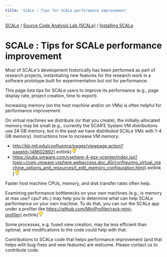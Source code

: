 ```yaml
---
title: 'SCALe : Tips for SCALe performance improvement'
---
```

[SCALe](index.md) / [Source Code Analysis Lab (SCALe)](Welcome.md) / [Installing SCALe](Installing-SCALe.md)
<!-- <legal> -->
<!-- SCALe version r.6.5.5.1.A -->
<!--  -->
<!-- Copyright 2021 Carnegie Mellon University. -->
<!--  -->
<!-- NO WARRANTY. THIS CARNEGIE MELLON UNIVERSITY AND SOFTWARE ENGINEERING -->
<!-- INSTITUTE MATERIAL IS FURNISHED ON AN "AS-IS" BASIS. CARNEGIE MELLON -->
<!-- UNIVERSITY MAKES NO WARRANTIES OF ANY KIND, EITHER EXPRESSED OR -->
<!-- IMPLIED, AS TO ANY MATTER INCLUDING, BUT NOT LIMITED TO, WARRANTY OF -->
<!-- FITNESS FOR PURPOSE OR MERCHANTABILITY, EXCLUSIVITY, OR RESULTS -->
<!-- OBTAINED FROM USE OF THE MATERIAL. CARNEGIE MELLON UNIVERSITY DOES NOT -->
<!-- MAKE ANY WARRANTY OF ANY KIND WITH RESPECT TO FREEDOM FROM PATENT, -->
<!-- TRADEMARK, OR COPYRIGHT INFRINGEMENT. -->
<!--  -->
<!-- Released under a MIT (SEI)-style license, please see COPYRIGHT file or -->
<!-- contact permission@sei.cmu.edu for full terms. -->
<!--  -->
<!-- [DISTRIBUTION STATEMENT A] This material has been approved for public -->
<!-- release and unlimited distribution.  Please see Copyright notice for -->
<!-- non-US Government use and distribution. -->
<!--  -->
<!-- DM19-1274 -->
<!-- </legal> -->

SCALe : Tips for SCALe performance improvement
===============================================

Most of SCALe's development historically has been performed as part of
research projects, instantiating new features for the research work in a
software prototype built for experimentation but not for performance.

This page lists tips for SCALe users to improve its performance (e.g.,
page display rate, project creation, time to export).

Increasing memory (on the host machine and/or on VMs) is often helpful
for performance improvement.

On virtual machines we distribute (or that you create), the
initially-allocated memory may be small (e.g., currently the SCAIFE System VM distributions use 24 GB memory, but in the past we have
distributed SCALe VMs with 1-4 GB memory). Instructions how to increase
VM memory:

-   <http://kb.mit.edu/confluence/pages/viewpage.action?pageId=148602892>{.extlink}![(lightbulb)](images/icons/emoticons/lightbulb_on.png)
-   <https://pubs.vmware.com/vsphere-4-esx-vcenter/index.jsp?topic=/com.vmware.vsphere.webaccess.doc_40/configuring_virtual_machine_options_and_resources/t_edit_memory_configuration.html>{.extlink}![(lightbulb)](images/icons/emoticons/lightbulb_on.png)

Faster host machine CPUs, memory, and disk transfer rates often help.

Examining performance bottlenecks on your own machines (e.g., is memory
at max use? cpu? etc.) may help you to determine what can help SCALe
performance on your own machine. To do that, you can run the SCALe app
under a profiler
like <https://github.com/MiniProfiler/rack-mini-profiler>{.extlink}![(lightbulb)](images/icons/emoticons/lightbulb_on.png)

Some processes, e.g. fused view creation, may be less efficient than
optimal, and modifications to the code could help with that.

Contributions to SCALe code that helps performance improvement (and that
helps with bug-fixes and new features) are welcome. Please contact us to
contribute code.
